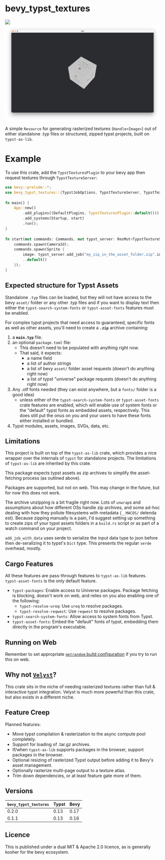 # bevy_typst_textures
[![](https://img.shields.io/crates/v/bevy_typst_textures
)](https://crates.io/crates/bevy_typst_textures)
[![](./screenshot.png)](./examples/default_fonts_3d.rs)

A simple `Resource` for generating rasterized textures (`Handle<Image>`) out of either standalone .typ files or structured, zipped typst projects, built on `typst-as-lib`.

# Example

To use this crate, add the `TypstTexturesPlugin` to your bevy app then request textures through `TypstTextureServer`:

```rust
use bevy::prelude::*;
use bevy_typst_textures::{TypstJobOptions, TypstTextureServer, TypstTexturesPlugin};

fn main() {
    App::new()
        .add_plugins((DefaultPlugins, TypstTexturesPlugin::default()))
        .add_systems(Startup, start)
        .run();
}

fn start(mut commands: Commands, mut typst_server: ResMut<TypstTextureServer>) {
    commands.spawn(Camera2d);
    commands.spawn(Sprite {
        image: typst_server.add_job("my_zip_in_the_asset_folder.zip".into(), TypstJobOptions::default()),
        ..default()
    });
}
```

## Expected structure for Typst Assets

Standalone `.typ` files can be loaded, but they will not have access to the bevy `asset/` folder or any other .typ files and if you want to display text then either the `typst-search-system-fonts` or `typst-asset-fonts` features must be enabled.

For complex typst projects that need access to guaranteed, specific fonts as well as other assets, you'll need to create a **`.zip`** archive containing:
1. a **`main.typ`** file.
2. an optional `package.toml` file:
    - This doesn't need to be populated with anything right now.
    - That said, it expects:
        - a name field
        - a list of author strings
        - a list of bevy `asset/` folder asset requests (doesn't do anything right now)
        - a list of typst "universe" package requests (doesn't do anything right now)
3. Any .otf fonts needed (they can exist anywhere, but a `fonts/` folder is a good idea)
    - unless either of the `typst-search-system-fonts` or `typst-asset-fonts` crate features are enabled, which will enable use of system fonts or the "default" typst fonts as embedded assets, respectively. This does still put the onus on you and your users to have these fonts either installed or bundled.
4. Typst modules, assets, images, SVGs, data, etc.

## Limitations

This project is built on top of the `typst-as-lib` crate, which provides a nice wrapper over the internals of `typst` for standalone projects. The limitations of `typst-as-lib` are inherited by this crate.

This package expects typst assets as zip archives to simplify the asset-fetching process (as outlined above).

Packages are supported, but not on web. This may change in the future, but for now this does not work.

The archive unzipping is a bit fragile right now. Lots of `unwrap`s and assumptions about how different OSs handle zip archives, and some ad-hoc dealing with how they pollute filesystems with metadata (`__MACOS/` delenda est). Because zipping manually is a pain, I'd suggest setting up something to create zips of your typst assets folders in a `build.rs` script or as part of a watch command on your project.

`add_job_with_data` uses serde to serialize the input data type to json before then de-seralizing it to typst's `Dict` type. This presents the regular `serde` overhead, mostly.

## Cargo Features

All these features are pass-through features to `typst-as-lib` features. `typst-asset-fonts` is the only default feature.

- `typst-packages`: Enable access to Universe packages. Package fetching is blocking, doesn't work on web, and relies on you also enabling one of the following:
    - `typst-resolve-ureq`: Use `ureq` to resolve packages.
    - `typst-resolve-reqwest`: Use `reqwest` to resolve packages.
- `typst-search-system-fonts`: Allow access to system fonts from Typst.
- `typst-asset-fonts`: Embed the "default" fonts of typst, embedding them directly in the program's executable.

## Running on Web

Remember to set appropriate [`getrandom` build configuration](https://docs.rs/getrandom/0.3.3/#webassembly-support) if you try to run this on web.

## Why not [`Velyst`](https://github.com/voxell-tech/velyst)?

This crate sits in the niche of needing rasterized textures rather than full & interactive typst integration. Velyst is much more powerful than this crate, but also exists in a different niche.

## Feature Creep

Planned features:

- Move typst compilation & rasterization to the async compute pool completely.
- Support for loading of .tar.gz archives.
- If/when `typst-as-lib` supports packages in the browser, support packages in the browser.
- Optional resizing of rasterized Typst output before adding it to Bevy's asset management.
- Optionally rasterize multi-page output to a texture atlas.
- Trim down dependencies, or at least feature gate more of them.

## Versions

|`bevy_typst_textures`|Typst|Bevy|
|-|-|-|
|0.2.0|0.13|0.17|
|0.1.1|0.13|0.16|

## Licence

This is published under a dual MIT & Apache 2.0 licence, as is generally kosher for the bevy ecosystem.